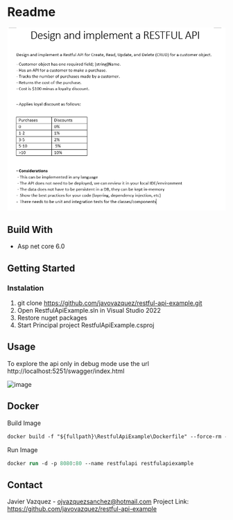 # Readme

![Case](docs/case.png)

## Build With

- Asp net core 6.0

## Getting Started

### Instalation

1. git clone https://github.com/javovazquez/restful-api-example.git
2. Open RestfulApiExample.sln in Visual Studio 2022
3. Restore nuget packages
4. Start Principal project RestfulApiExample.csproj

## Usage

To explore the api only in debug mode use the url http://localhost:5251/swagger/index.html

![image](https://user-images.githubusercontent.com/29377987/172851644-35782a2f-3bfa-4019-89b4-3a534cd5c4c3.png)

## Docker

Build Image
```ps
docker build -f "${fullpath}\RestfulApiExample\Dockerfile" --force-rm -t restfulapiexample "${fullpath}\restful-api-example"
```

Run Image
```ps
docker run -d -p 8080:80 --name restfulapi restfulapiexample
```
## Contact

Javier Vazquez - [ojvazquezsanchez@hotmail.com](mailto:ojvazquezsanchez@hotmail.com)
Project Link: https://github.com/javovazquez/restful-api-example

